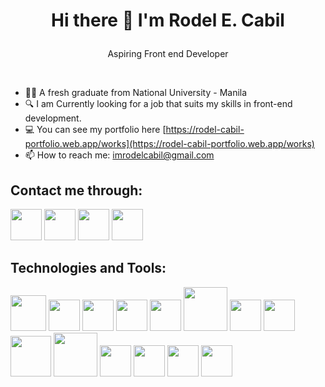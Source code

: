 # <p align=center>Hi there 👋 I'm Rodel E. Cabil</p>
<p align=center>Aspiring Front end Developer</p>

<br>

- :man_student: A fresh graduate from National University - Manila
- :mag: I am Currently looking for a job that suits my skills in front-end development.
- :computer: You can see my portfolio here [https://rodel-cabil-portfolio.web.app/works](https://rodel-cabil-portfolio.web.app/works)
- 📫 How to reach me: [imrodelcabil@gmail.com](imrodelcabil@gmail.com)


## Contact me through:
<a><a/>
<a href="https://www.facebook.com/rodel.cabil/"><img src="https://clipart.info/images/ccovers/1509135366facebook-symbol-png-logo.png" width="50" /></a>
<a href="https://www.instagram.com/rodelcabil_/"><img src="https://www.freepnglogos.com/uploads/instagram-icon-png/instagram-icon-suzem-limited-make-known-20.png" width="50" /></a>
<a href="https://twitter.com/rodelcabil_"><img src="https://www.freeiconspng.com/uploads/cricle-twitter-emblem-png-clipart-8.png" width="50" /></a>
<a href="https://www.linkedin.com/in/rodel-cabil-1090b5226/"><img src="http://mediacause.org/wp-content/uploads/Linkedin-Logo.png" width="50" /></a>

## Technologies and Tools:
<a><a/>
<img src="https://cdn-icons-png.flaticon.com/512/1216/1216733.png" width="57" />
<img src="https://camo.githubusercontent.com/b059b3150634ebbb37fac310309b3c4a841b0ecdabcc7409c0067397f8a3931b/687474703a2f2f696f31332d686967682d6470692e61707073706f742e636f6d2f696d616765732f435353335f4c6f676f2e737667" width="50" />
<img src="https://www.freepnglogos.com/uploads/javascript-png/js-logo-png-5.png" width="50" />
<img src="https://icons-for-free.com/iconfiles/png/512/design+development+facebook+framework+mobile+react+icon-1320165723839064798.png" width="50" /> 
<img src="https://vectorified.com/images/icon-react-native-24.png" width="50" />
<img src="https://iconape.com/wp-content/files/an/351546/png/tailwind-css-logo.png" width="70" />
<img src="https://alexisvt.gallerycdn.vsassets.io/extensions/alexisvt/flutter-snippets/0.0.2/1529817162825/Microsoft.VisualStudio.Services.Icons.Default" width="50" />
<img src="https://gw.alipayobjects.com/zos/rmsportal/KDpgvguMpGfqaHPjicRK.svg" width="50" />
<img src="https://logonoid.com/images/sass-logo.png" width="65" />
<img src="https://v5.getbootstrap.com/docs/5.0/assets/brand/bootstrap-logo-shadow.png" width="70" />
<img src="https://cdn.freebiesupply.com/logos/large/2x/visual-studio-code-logo-png-transparent.png" width="50" />
<img src="https://pngimg.com/uploads/github/github_PNG40.png" width="50" />
<img src="https://logonoid.com/images/android-studio-logo.png" width="50" />
<img src="https://user-images.githubusercontent.com/7853266/44114706-9c72dd08-9fd1-11e8-8d9d-6d9d651c75ad.png" width="50" />
